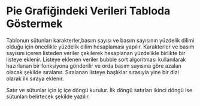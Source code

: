 # Pie Grafiğindeki Verileri Tabloda Göstermek

Tablonun sütunları karakterler,basım sayısı ve basım sayısının yüzdelik dilimi olduğu için öncelikle yüzdelik dilim hesaplaması yapılır. Karakterler ve basım sayısını içeren listeden veriler çekilerek hesaplanan yüzdelikle birlikte bir listeye eklenir. Listeye eklenen veriler bubble sort algoritması kullanılarak hazırlanan bir fonksiyona gönderilir ve orda basım sayısına göre azalan olacak şekilde sıralanır. Sıralanan listeye başlıklar sırasıyla yine bir dizi olarak ilk sıraya eklenir.

Satır ve sütunlar için iç içe döngü kurulur. İlk döngü satırları ikinci döngü ise sütunları belirtecek şekilde yazılır.
